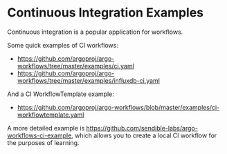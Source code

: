 # Continuous Integration Examples

Continuous integration is a popular application for workflows.

Some quick examples of CI workflows:
- <https://github.com/argoproj/argo-workflows/tree/master/examples/ci.yaml>
- <https://github.com/argoproj/argo-workflows/tree/master/examples/influxdb-ci.yaml>

And a CI WorkflowTemplate example:
- <https://github.com/argoproj/argo-workflows/blob/master/examples/ci-workflowtemplate.yaml>

A more detailed example is <https://github.com/sendible-labs/argo-workflows-ci-example>, which allows you to
create a local CI workflow for the purposes of learning.
